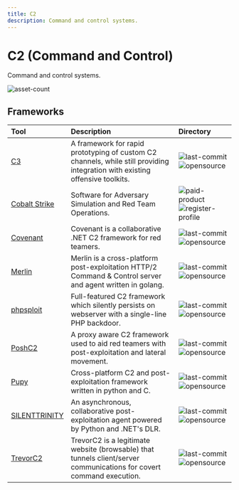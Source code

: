 ```yaml
---
title: C2
description: Command and control systems.
---
```


# C2 (Command and Control)

Command and control systems.

![asset-count](https://img.shields.io/badge/Tools%20%26%20Resources%20Available-9-A65F5F?style=for-the-badge)

## Frameworks

| Tool | Description | Directory |
| :--- | :--- | :--- |
| [C3](https://github.com/FSecureLABS/C3) | A framework for rapid prototyping of custom C2 channels, while still providing integration with existing offensive toolkits. | ![last-commit](https://img.shields.io/github/last-commit/FSecureLABS/C3?color=a65f5f&style=flat-square) ![opensource](../../assets/img/icons/open-source.png) |
| [Cobalt Strike](https://www.cobaltstrike.com/) | Software for Adversary Simulation and Red Team Operations. | ![paid-product](../../assets/img/icons/payment.png) ![register-profile](../../assets/img/icons/registration.png) |
| [Covenant](https://github.com/cobbr/Covenant) | Covenant is a collaborative .NET C2 framework for red teamers. | ![last-commit](https://img.shields.io/github/last-commit/cobbr/Covenant?color=a65f5f&style=flat-square) ![opensource](../../assets/img/icons/open-source.png) |
| [Merlin](https://github.com/Ne0nd0g/merlin) | Merlin is a cross-platform post-exploitation HTTP/2 Command & Control server and agent written in golang. | ![last-commit](https://img.shields.io/github/last-commit/Ne0nd0g/merlin?color=a65f5f&style=flat-square) ![opensource](../../assets/img/icons/open-source.png) |
| [phpsploit](https://github.com/nil0x42/phpsploit) | Full-featured C2 framework which silently persists on webserver with a single-line PHP backdoor. | ![last-commit](https://img.shields.io/github/last-commit/nil0x42/phpsploit?color=a65f5f&style=flat-square) ![opensource](../../assets/img/icons/open-source.png) |
| [PoshC2](https://github.com/nettitude/PoshC2) | A proxy aware C2 framework used to aid red teamers with post-exploitation and lateral movement. | ![last-commit](https://img.shields.io/github/last-commit/nettitude/PoshC2?color=a65f5f&style=flat-square) ![opensource](../../assets/img/icons/open-source.png) |
| [Pupy](https://github.com/n1nj4sec/pupy/) | Cross-platform C2 and post-exploitation framework written in python and C. | ![last-commit](https://img.shields.io/github/last-commit/n1nj4sec/pupy?color=a65f5f&style=flat-square) ![opensource](../../assets/img/icons/open-source.png) |
| [SILENTTRINITY](https://github.com/byt3bl33d3r/SILENTTRINITY) | An asynchronous, collaborative post-exploitation agent powered by Python and .NET's DLR. | ![last-commit](https://img.shields.io/github/last-commit/byt3bl33d3r/SILENTTRINITY?color=a65f5f&style=flat-square) ![opensource](../../assets/img/icons/open-source.png) |
| [TrevorC2](https://github.com/trustedsec/trevorc2) | TrevorC2 is a legitimate website (browsable) that tunnels client/server communications for covert command execution. | ![last-commit](https://img.shields.io/github/last-commit/trustedsec/trevorc2?color=a65f5f&style=flat-square) ![opensource](../../assets/img/icons/open-source.png) |